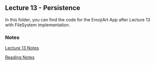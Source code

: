 ## Lecture 13 - Persistence

In this folder, you can find the code for the EmojiArt App after Lecture 13 with FileSystem implementation.

### Notes

[Lecture 13 Notes](https://github.com/sk-ruban/CS193p/blob/master/Lecture%20Notes/13%20-%20Persistance.md)

[Reading Notes](https://github.com/sk-ruban/CS193p/tree/master/Readings%20Notes)

